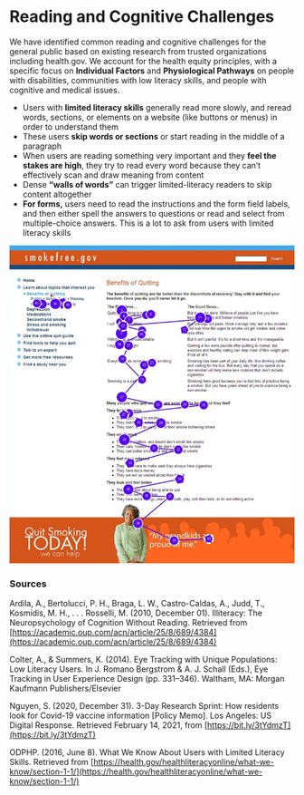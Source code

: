 # Reading and Cognitive Challenges

We have identified common reading and cognitive challenges for the general public based on existing research from trusted organizations including health.gov. We account for the health equity principles, with a specific focus on **Individual Factors** and **Physiological Pathways** on people with disabilities, communities with low literacy skills, and people with cognitive and medical issues.

* Users with **limited literacy skills** generally read more slowly, and reread words, sections, or elements on a website \(like buttons or menus\) in order to understand them
* These users **skip words or sections** or start reading in the middle of a paragraph
* When users are reading something very important and they **feel the stakes are high**, they try to read every word because they can’t effectively scan and draw meaning from content
* Dense **“walls of words”** can trigger limited-literacy readers to skip content altogether
* **For forms,** users need to read the instructions and the form field labels, and then either spell the answers to questions or read and select from multiple-choice answers. This is a lot to ask from users with limited literacy skills

![Gaze path of a user with limited literacy skills reading only the text that looks easy to read](../.gitbook/assets/eyetracking-example.jpg)

### Sources

Ardila, A., Bertolucci, P. H., Braga, L. W., Castro-Caldas, A., Judd, T., Kosmidis, M. H., . . . Rosselli, M. \(2010, December 01\). Illiteracy: The Neuropsychology of Cognition Without Reading. Retrieved from [https://academic.oup.com/acn/article/25/8/689/4384](https://academic.oup.com/acn/article/25/8/689/4384) 

Colter, A., & Summers, K. \(2014\). Eye Tracking with Unique Populations: Low Literacy Users. In J. Romano Bergstrom & A. J. Schall \(Eds.\), Eye Tracking in User Experience Design \(pp. 331–346\). Waltham, MA: Morgan Kaufmann Publishers/Elsevier

Nguyen, S. \(2020, December 31\). 3-Day Research Sprint: How residents look for Covid-19 vaccine information \[Policy Memo\]. Los Angeles: US Digital Response. Retrieved February 14, 2021, from [https://bit.ly/3tYdmzT](https://bit.ly/3tYdmzT) 

ODPHP. \(2016, June 8\). What We Know About Users with Limited Literacy Skills. Retrieved from [https://health.gov/healthliteracyonline/what-we-know/section-1-1/](https://health.gov/healthliteracyonline/what-we-know/section-1-1/)

